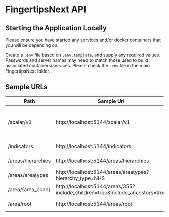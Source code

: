 ﻿# FingertipsNext API

## Starting the Application Locally

Please ensure you have started any services and/or docker containers that you will be depending on.

Create a `.env` file based on `.env.template`, and supply any required values. Passwords and server names may need to
match those used to build associated containers/services. Please check the `.env` file in the main FingertipsNext folder.

## Sample URLs

| Path               | Sample Url                                                                   | Note                                         |
|--------------------|------------------------------------------------------------------------------|----------------------------------------------|
| /scalar/v1         | http://localhost:5144/scalar/v1                                              | Api documentation in development mode server |
| /indicators        | http://localhost:5144/indicators                                             | Healthcare data                              |
| /areas/hierarchies | http://localhost:5144/areas/hierarchies                                      | Area hierarchy types                         |
| /areas/areatypes   | http://localhost:5144/areas/areatypes?hierarchy_type=NHS                     | Area types                                   |
| /area/{area_code}  | http://localhost:5144/areas/355?include_children=true&include_ancestors=true | Area details                                 |
| /area/root         | http://localhost:5144/areas/root                                             | Root area details                            |

